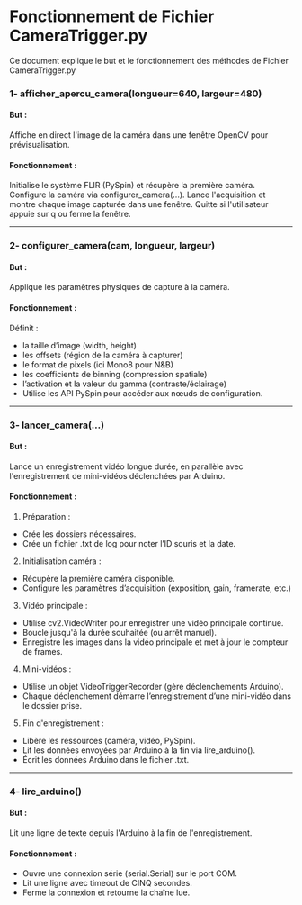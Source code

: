 # Fonctionnement de Fichier CameraTrigger.py
Ce document explique le but et le fonctionnement des méthodes de Fichier CameraTrigger.py

### 1- afficher_apercu_camera(longueur=640, largeur=480)
#### But : 
Affiche en direct l'image de la caméra dans une fenêtre OpenCV pour prévisualisation.

#### Fonctionnement :
Initialise le système FLIR (PySpin) et récupère la première caméra.
Configure la caméra via configurer_camera(...).
Lance l'acquisition et montre chaque image capturée dans une fenêtre.
Quitte si l'utilisateur appuie sur q ou ferme la fenêtre.

---

### 2- configurer_camera(cam, longueur, largeur)
#### But : 
Applique les paramètres physiques de capture à la caméra.

#### Fonctionnement :
Définit :
- la taille d’image (width, height)
- les offsets (région de la caméra à capturer)
- le format de pixels (ici Mono8 pour N&B)
- les coefficients de binning (compression spatiale)
- l’activation et la valeur du gamma (contraste/éclairage)
- Utilise les API PySpin pour accéder aux nœuds de configuration.

---

### 3- lancer_camera(...)
#### But : 
Lance un enregistrement vidéo longue durée, en parallèle avec l'enregistrement de mini-vidéos déclenchées par Arduino. 

#### Fonctionnement :
1. Préparation :
- Crée les dossiers nécessaires. 
- Crée un fichier .txt de log pour noter l’ID souris et la date.

2. Initialisation caméra :
- Récupère la première caméra disponible.
- Configure les paramètres d’acquisition (exposition, gain, framerate, etc.)

3. Vidéo principale :
- Utilise cv2.VideoWriter pour enregistrer une vidéo principale continue.
- Boucle jusqu'à la durée souhaitée (ou arrêt manuel).
- Enregistre les images dans la vidéo principale et met à jour le compteur de frames.

4. Mini-vidéos :
- Utilise un objet VideoTriggerRecorder (gère déclenchements Arduino).
- Chaque déclenchement démarre l’enregistrement d’une mini-vidéo dans le dossier prise.

5. Fin d'enregistrement :
- Libère les ressources (caméra, vidéo, PySpin).
- Lit les données envoyées par Arduino à la fin via lire_arduino().
- Écrit les données Arduino dans le fichier .txt.

---

### 4- lire_arduino()
#### But : 
Lit une ligne de texte depuis l'Arduino à la fin de l'enregistrement.

#### Fonctionnement :
- Ouvre une connexion série (serial.Serial) sur le port COM.
- Lit une ligne avec timeout de CINQ secondes.
- Ferme la connexion et retourne la chaîne lue.












